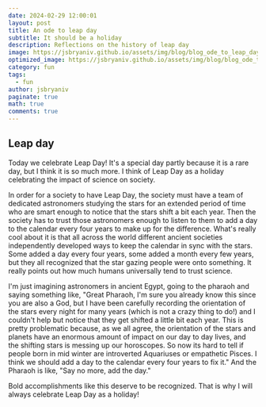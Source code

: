 ```yaml
---
date: 2024-02-29 12:00:01
layout: post
title: An ode to leap day
subtitle: It should be a holiday
description: Reflections on the history of leap day
image: https://jsbryaniv.github.io/assets/img/blog/blog_ode_to_leap_day.jpg
optimized_image: https://jsbryaniv.github.io/assets/img/blog/blog_ode_to_leap_day.jpg
category: fun
tags:
  - fun
author: jsbryaniv
paginate: true
math: true
comments: true
---
```


## Leap day

Today we celebrate Leap Day! It's a special day partly because it is a rare day, but I think it is so much more. I think of Leap Day as a holiday celebrating the impact of science on society.

In order for a society to have Leap Day, the society must have a team of dedicated astronomers studying the stars for an extended period of time who are smart enough to notice that the stars shift a bit each year. Then the society has to trust those astronomers enough to listen to them to add a day to the calendar every four years to make up for the difference. What's really cool about it is that all across the world different ancient societies independently developed ways to keep the calendar in sync with the stars. Some added a day every four years, some added a month every few years, but they all recognized that the star gazing people were onto something. It really points out how much humans universally tend to trust science.

I'm just imagining astronomers in ancient Egypt, going to the pharaoh and saying something like, "Great Pharaoh, I'm sure you already know this since you are also a God, but I have been carefully recording the orientation of the stars every night for many years (which is not a crazy thing to do!) and I couldn't help but notice that they get shifted a little bit each year. This is pretty problematic because, as we all agree, the orientation of the stars and planets have an enormous amount of impact on our day to day lives, and the shifting stars is messing up our horoscopes. So now its hard to tell if people born in mid winter are introverted Aquariuses or empathetic Pisces. I think we should add a day to the calendar every four years to fix it." And the Pharaoh is like, "Say no more, add the day."

Bold accomplishments like this deserve to be recognized. That is why I will always celebrate Leap Day as a holiday!
